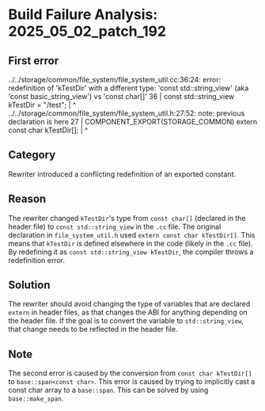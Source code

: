 # Build Failure Analysis: 2025_05_02_patch_192

## First error

../../storage/common/file_system/file_system_util.cc:36:24: error: redefinition of 'kTestDir' with a different type: 'const std::string_view' (aka 'const basic_string_view<char>') vs 'const char[]'
   36 | const std::string_view kTestDir = "/test";
      |                        ^
../../storage/common/file_system/file_system_util.h:27:52: note: previous declaration is here
   27 | COMPONENT_EXPORT(STORAGE_COMMON) extern const char kTestDir[];
      |                                                    ^

## Category
Rewriter introduced a conflicting redefinition of an exported constant.

## Reason
The rewriter changed `kTestDir`'s type from `const char[]` (declared in the header file) to `const std::string_view` in the `.cc` file.  The original declaration in `file_system_util.h` used `extern const char kTestDir[]`. This means that `kTestDir` is defined elsewhere in the code (likely in the `.cc` file). By redefining it as `const std::string_view kTestDir`, the compiler throws a redefinition error.

## Solution
The rewriter should avoid changing the type of variables that are declared `extern` in header files, as that changes the ABI for anything depending on the header file. If the goal is to convert the variable to `std::string_view`, that change needs to be reflected in the header file.

## Note
The second error is caused by the conversion from `const char kTestDir[]` to `base::span<const char>`. This error is caused by trying to implicitly cast a const char array to a `base::span`. This can be solved by using `base::make_span`.